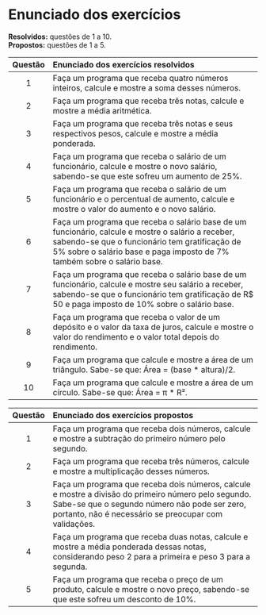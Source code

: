 # Enunciado dos exercícios

**Resolvidos:** questões de 1 a 10.\
**Propostos:** questões de 1 a 5.

| Questão | Enunciado dos exercícios resolvidos |
| :--:  | :-- | 
| 1 | Faça um programa que receba quatro números inteiros, calcule e mostre a soma desses números.
| 2 | Faça um programa que receba três notas, calcule e mostre a média aritmética.
| 3 | Faça um programa que receba três notas e seus respectivos pesos, calcule e mostre a média ponderada.
| 4 | Faça um programa que receba o salário de um funcionário, calcule e mostre o novo salário, sabendo-se que este sofreu um aumento de 25%. |
| 5 | Faça um programa que receba o salário de um funcionário e o percentual de aumento, calcule e mostre o valor do aumento e o novo salário. |
| 6 | Faça um programa que receba o salário base de um funcionário, calcule e mostre o salário a receber, sabendo-se que o funcionário tem gratificação de 5% sobre o salário base e paga imposto de 7% também sobre o salário base. |
| 7 | Faça um programa que receba o salário base de um funcionário, calcule e mostre seu salário a receber, sabendo-se que o funcionário tem gratificação de R$ 50 e paga imposto de 10% sobre o salário base. |
| 8 | Faça um programa que receba o valor de um depósito e o valor da taxa de juros, calcule e mostre o valor do rendimento e o valor total depois do rendimento. |
| 9 | Faça um programa que calcule e mostre a área de um triângulo. Sabe-se que: Área = (base * altura)/2. |
| 10 | Faça um programa que calcule e mostre a área de um círculo. Sabe-se que: Área = π * R². |

| Questão | Enunciado dos exercícios propostos |
| :--:  | :-- | 
| 1 | Faça um programa que receba dois números, calcule e mostre a subtração do primeiro número pelo segundo. |
| 2 | Faça um programa que receba três números, calcule e mostre a multiplicação desses números. |
| 3 | Faça um programa que receba dois números, calcule e mostre a divisão do primeiro número pelo segundo. Sabe-se que o segundo número não pode ser zero, portanto, não é necessário se preocupar com validações. |
| 4 | Faça um programa que receba duas notas, calcule e mostre a média ponderada dessas notas, considerando peso 2 para a primeira e peso 3 para a segunda. |
| 5 | Faça um programa que receba o preço de um produto, calcule e mostre o novo preço, sabendo-se que este sofreu um desconto de 10%. |

